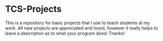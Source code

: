# TCS-Projects
This is a repository for basic projects that I use to teach students at my work. All new projects are appreciated and loved, however it really helps to leave a description as to what your program does! Thanks!
